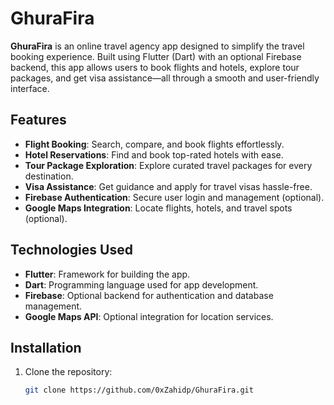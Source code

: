 # GhuraFira

**GhuraFira** is an online travel agency app designed to simplify the travel booking experience. Built using Flutter (Dart) with an optional Firebase backend, this app allows users to book flights and hotels, explore tour packages, and get visa assistance—all through a smooth and user-friendly interface.

## Features

- **Flight Booking**: Search, compare, and book flights effortlessly.
- **Hotel Reservations**: Find and book top-rated hotels with ease.
- **Tour Package Exploration**: Explore curated travel packages for every destination.
- **Visa Assistance**: Get guidance and apply for travel visas hassle-free.
- **Firebase Authentication**: Secure user login and management (optional).
- **Google Maps Integration**: Locate flights, hotels, and travel spots (optional).

## Technologies Used

- **Flutter**: Framework for building the app.
- **Dart**: Programming language used for app development.
- **Firebase**: Optional backend for authentication and database management.
- **Google Maps API**: Optional integration for location services.

## Installation

1. Clone the repository:
   ```bash
   git clone https://github.com/0xZahidp/GhuraFira.git
